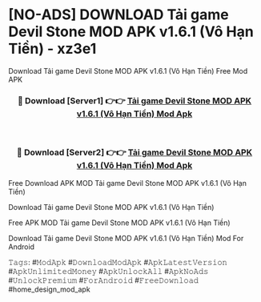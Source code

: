 # [NO-ADS] DOWNLOAD Tải game Devil Stone MOD APK v1.6.1 (Vô Hạn Tiền) - xz3e1
Download Tải game Devil Stone MOD APK v1.6.1 (Vô Hạn Tiền) Free Mod APK

<div align="center">
<h3>🔴 Download [Server1] 👉👉 <a href="https://apk-comot.site?title=Tải_game_Devil_Stone_MOD_APK_v1.6.1_(Vô_Hạn_Tiền)">Tải game Devil Stone MOD APK v1.6.1 (Vô Hạn Tiền) Mod Apk</a></h3><br>

<h3>🔴 Download [Server2] 👉👉 <a href="https://apk-comot.site?title=Tải_game_Devil_Stone_MOD_APK_v1.6.1_(Vô_Hạn_Tiền)">Tải game Devil Stone MOD APK v1.6.1 (Vô Hạn Tiền) Mod Apk</a></h3>
</div>


Free Download APK MOD Tải game Devil Stone MOD APK v1.6.1 (Vô Hạn Tiền)

Download Tải game Devil Stone MOD APK v1.6.1 (Vô Hạn Tiền) 

Free APK MOD Tải game Devil Stone MOD APK v1.6.1 (Vô Hạn Tiền) 

Download Tải game Devil Stone MOD APK v1.6.1 (Vô Hạn Tiền) Mod For Android

𝚃𝚊𝚐𝚜: #𝙼𝚘𝚍𝙰𝚙𝚔 #𝙳𝚘𝚠𝚗𝚕𝚘𝚊𝚍𝙼𝚘𝚍𝙰𝚙𝚔 #𝙰𝚙𝚔𝙻𝚊𝚝𝚎𝚜𝚝𝚅𝚎𝚛𝚜𝚒𝚘𝚗 #𝙰𝚙𝚔𝚄𝚗𝚕𝚒𝚖𝚒𝚝𝚎𝚍𝙼𝚘𝚗𝚎𝚢 #𝙰𝚙𝚔𝚄𝚗𝚕𝚘𝚌𝚔𝙰𝚕𝚕 #𝙰𝚙𝚔𝙽𝚘𝙰𝚍𝚜 #𝚄𝚗𝚕𝚘𝚌𝚔𝙿𝚛𝚎𝚖𝚒𝚞𝚖 #𝙵𝚘𝚛𝙰𝚗𝚍𝚛𝚘𝚒𝚍 #𝙵𝚛𝚎𝚎𝙳𝚘𝚠𝚗𝚕𝚘𝚊𝚍 #home_design_mod_apk